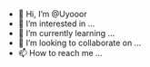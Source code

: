 - 👋 Hi, I’m @Uyooor
- 👀 I’m interested in ...
- 🌱 I’m currently learning ...
- 💞️ I’m looking to collaborate on ...
- 📫 How to reach me ...

<!---
Uyooor/Uyooor is a ✨ special ✨ repository because its `README.md` (this file) appears on your GitHub profile.
You can click the Preview link to take a look at your changes.
--->
